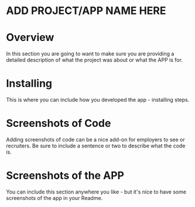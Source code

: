 # ADD PROJECT/APP NAME HERE
# Overview
In this section you are going to want to make sure you are providing a detailed description of what the project was about or what the APP is for.
# Installing
This is where you can include how you developed the app - installing steps. 
# Screenshots of Code
Adding screenshots of code can be a nice add-on for employers to see or recruiters. Be sure to include a sentence or two to describe what the code is.
# Screenshots of the APP
You can include this section anywhere you like - but it's nice to have some screenshots of the app in your Readme.
